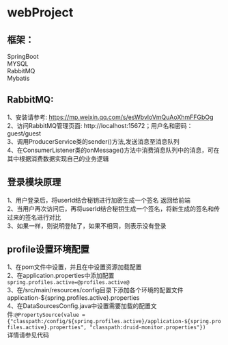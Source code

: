 # webProject

## 框架：  
SpringBoot  
MYSQL  
RabbitMQ   
Mybatis  

## RabbitMQ:  
1、安装请参考: https://mp.weixin.qq.com/s/esWbvloVmQuAoXhmFFGbOg   
2、访问RabbitMQ管理页面: http://localhost:15672；用户名和密码：guest/guest  
3、调用ProducerService类的sender()方法,发送消息至消息队列  
4、在ConsumerListener类的onMessage()方法中消费消息队列中的消息，可在其中根据消费数据实现自己的业务逻辑  


## 登录模块原理  
1、用户登录后，将userId结合秘钥进行加密生成一个签名 返回给前端  
2、当用户再次访问后，再将userId结合秘钥生成一个签名，将新生成的签名和传过来的签名进行对比  
3、如果一样，则说明登陆了，如果不相同，则表示没有登录  

## profile设置环境配置  
1、在pom文件中设置<profiles/>，并且在<build/>中设置资源加载配置<resources/>  
2、在application.properties中添加配置`spring.profiles.active=@profiles.active@`  
3、在/src/main/resources/config目录下添加各个环境的配置文件application-${spring.profiles.active}.properties  
4、在DataSourcesConfig.java中设置需要加载的配置文件:`@PropertySource(value = {"classpath:/config/${spring.profiles.active}/application-${spring.profiles.active}.properties", "classpath:druid-monitor.properties"})`  
  详情请参见代码  